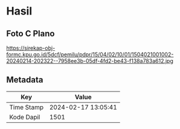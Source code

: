 # Hasil

## Foto C Plano

https://sirekap-obj-formc.kpu.go.id/5dcf/pemilu/pdpr/15/04/02/10/01/1504021001002-20240214-202322--7958ee3b-05df-4fd2-be43-f138a783a612.jpg


## Metadata

| Key        | Value               |
| ---------- | ------------------- |
| Time Stamp | 2024-02-17 13:05:41 |
| Kode Dapil | 1501                |



